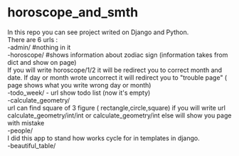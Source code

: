 # horoscope_and_smth
In this repo you can see project writed on Django and Python. \
There are 6 urls :\
-admin/  #nothing in it\
-horoscope/ #shows information about zodiac sign (information takes from dict and show on page) \
If you will write horoscope/1/2 it will be redirect you to correct month and date. If day or month wrote uncorrect it will redirect you to "trouble page" ( page shows what you write wrong day or month) \
-todo_week/ - url show todo list (now it's empty)\
-calculate_geometry/\
url can find square of 3 figure ( rectangle,circle,square) if you will write url calculate_geometry/int/int or calculate_geometry/int else will show you page with mistake \
-people/ \
I did this app to stand how works cycle for in templates in django.  \
-beautiful_table/
